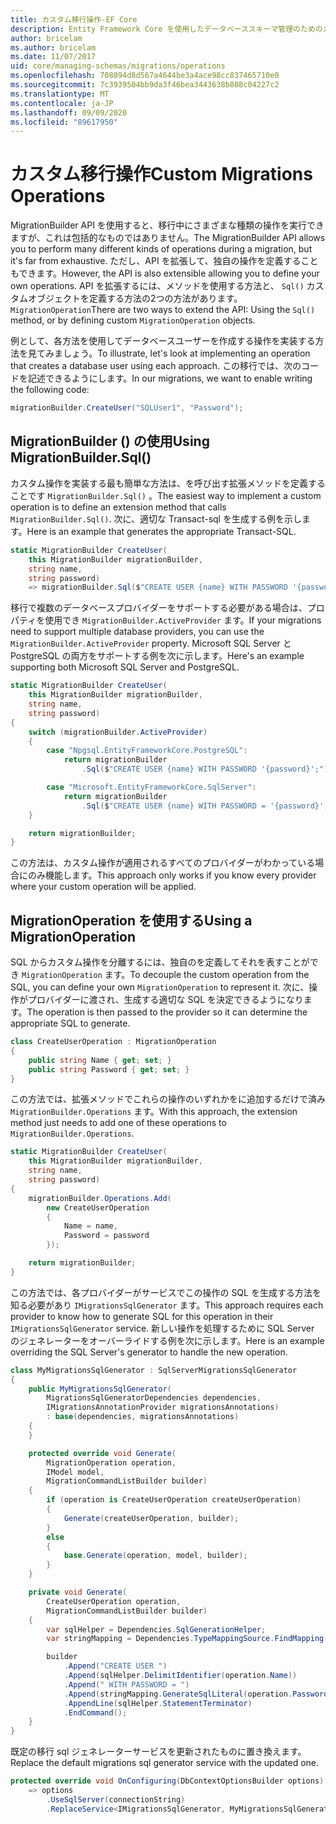 ```yaml
---
title: カスタム移行操作-EF Core
description: Entity Framework Core を使用したデータベーススキーマ管理のためのカスタムおよび生の SQL 移行の管理
author: bricelam
ms.author: bricelam
ms.date: 11/07/2017
uid: core/managing-schemas/migrations/operations
ms.openlocfilehash: 708894d8d567a4644be3a4ace98cc837465710e0
ms.sourcegitcommit: 7c3939504bb9da3f46bea3443638b808c04227c2
ms.translationtype: MT
ms.contentlocale: ja-JP
ms.lasthandoff: 09/09/2020
ms.locfileid: "89617950"
---
```

# <a name="custom-migrations-operations"></a><span data-ttu-id="d7319-103">カスタム移行操作</span><span class="sxs-lookup"><span data-stu-id="d7319-103">Custom Migrations Operations</span></span>

<span data-ttu-id="d7319-104">MigrationBuilder API を使用すると、移行中にさまざまな種類の操作を実行できますが、これは包括的なものではありません。</span><span class="sxs-lookup"><span data-stu-id="d7319-104">The MigrationBuilder API allows you to perform many different kinds of operations during a migration, but it's far from exhaustive.</span></span> <span data-ttu-id="d7319-105">ただし、API を拡張して、独自の操作を定義することもできます。</span><span class="sxs-lookup"><span data-stu-id="d7319-105">However, the API is also extensible allowing you to define your own operations.</span></span> <span data-ttu-id="d7319-106">API を拡張するには、メソッドを使用する方法と、 `Sql()` カスタムオブジェクトを定義する方法の2つの方法があります。 `MigrationOperation`</span><span class="sxs-lookup"><span data-stu-id="d7319-106">There are two ways to extend the API: Using the `Sql()` method, or by defining custom `MigrationOperation` objects.</span></span>

<span data-ttu-id="d7319-107">例として、各方法を使用してデータベースユーザーを作成する操作を実装する方法を見てみましょう。</span><span class="sxs-lookup"><span data-stu-id="d7319-107">To illustrate, let's look at implementing an operation that creates a database user using each approach.</span></span> <span data-ttu-id="d7319-108">この移行では、次のコードを記述できるようにします。</span><span class="sxs-lookup"><span data-stu-id="d7319-108">In our migrations, we want to enable writing the following code:</span></span>

``` csharp
migrationBuilder.CreateUser("SQLUser1", "Password");
```

## <a name="using-migrationbuildersql"></a><span data-ttu-id="d7319-109">MigrationBuilder () の使用</span><span class="sxs-lookup"><span data-stu-id="d7319-109">Using MigrationBuilder.Sql()</span></span>

<span data-ttu-id="d7319-110">カスタム操作を実装する最も簡単な方法は、を呼び出す拡張メソッドを定義することです `MigrationBuilder.Sql()` 。</span><span class="sxs-lookup"><span data-stu-id="d7319-110">The easiest way to implement a custom operation is to define an extension method that calls `MigrationBuilder.Sql()`.</span></span> <span data-ttu-id="d7319-111">次に、適切な Transact-sql を生成する例を示します。</span><span class="sxs-lookup"><span data-stu-id="d7319-111">Here is an example that generates the appropriate Transact-SQL.</span></span>

``` csharp
static MigrationBuilder CreateUser(
    this MigrationBuilder migrationBuilder,
    string name,
    string password)
    => migrationBuilder.Sql($"CREATE USER {name} WITH PASSWORD '{password}';");
```

<span data-ttu-id="d7319-112">移行で複数のデータベースプロバイダーをサポートする必要がある場合は、プロパティを使用でき `MigrationBuilder.ActiveProvider` ます。</span><span class="sxs-lookup"><span data-stu-id="d7319-112">If your migrations need to support multiple database providers, you can use the `MigrationBuilder.ActiveProvider` property.</span></span> <span data-ttu-id="d7319-113">Microsoft SQL Server と PostgreSQL の両方をサポートする例を次に示します。</span><span class="sxs-lookup"><span data-stu-id="d7319-113">Here's an example supporting both Microsoft SQL Server and PostgreSQL.</span></span>

``` csharp
static MigrationBuilder CreateUser(
    this MigrationBuilder migrationBuilder,
    string name,
    string password)
{
    switch (migrationBuilder.ActiveProvider)
    {
        case "Npgsql.EntityFrameworkCore.PostgreSQL":
            return migrationBuilder
                .Sql($"CREATE USER {name} WITH PASSWORD '{password}';");

        case "Microsoft.EntityFrameworkCore.SqlServer":
            return migrationBuilder
                .Sql($"CREATE USER {name} WITH PASSWORD = '{password}';");
    }

    return migrationBuilder;
}
```

<span data-ttu-id="d7319-114">この方法は、カスタム操作が適用されるすべてのプロバイダーがわかっている場合にのみ機能します。</span><span class="sxs-lookup"><span data-stu-id="d7319-114">This approach only works if you know every provider where your custom operation will be applied.</span></span>

## <a name="using-a-migrationoperation"></a><span data-ttu-id="d7319-115">MigrationOperation を使用する</span><span class="sxs-lookup"><span data-stu-id="d7319-115">Using a MigrationOperation</span></span>

<span data-ttu-id="d7319-116">SQL からカスタム操作を分離するには、独自のを定義してそれを表すことができ `MigrationOperation` ます。</span><span class="sxs-lookup"><span data-stu-id="d7319-116">To decouple the custom operation from the SQL, you can define your own `MigrationOperation` to represent it.</span></span> <span data-ttu-id="d7319-117">次に、操作がプロバイダーに渡され、生成する適切な SQL を決定できるようになります。</span><span class="sxs-lookup"><span data-stu-id="d7319-117">The operation is then passed to the provider so it can determine the appropriate SQL to generate.</span></span>

``` csharp
class CreateUserOperation : MigrationOperation
{
    public string Name { get; set; }
    public string Password { get; set; }
}
```

<span data-ttu-id="d7319-118">この方法では、拡張メソッドでこれらの操作のいずれかをに追加するだけで済み `MigrationBuilder.Operations` ます。</span><span class="sxs-lookup"><span data-stu-id="d7319-118">With this approach, the extension method just needs to add one of these operations to `MigrationBuilder.Operations`.</span></span>

``` csharp
static MigrationBuilder CreateUser(
    this MigrationBuilder migrationBuilder,
    string name,
    string password)
{
    migrationBuilder.Operations.Add(
        new CreateUserOperation
        {
            Name = name,
            Password = password
        });

    return migrationBuilder;
}
```

<span data-ttu-id="d7319-119">この方法では、各プロバイダーがサービスでこの操作の SQL を生成する方法を知る必要があり `IMigrationsSqlGenerator` ます。</span><span class="sxs-lookup"><span data-stu-id="d7319-119">This approach requires each provider to know how to generate SQL for this operation in their `IMigrationsSqlGenerator` service.</span></span> <span data-ttu-id="d7319-120">新しい操作を処理するために SQL Server のジェネレーターをオーバーライドする例を次に示します。</span><span class="sxs-lookup"><span data-stu-id="d7319-120">Here is an example overriding the SQL Server's generator to handle the new operation.</span></span>

``` csharp
class MyMigrationsSqlGenerator : SqlServerMigrationsSqlGenerator
{
    public MyMigrationsSqlGenerator(
        MigrationsSqlGeneratorDependencies dependencies,
        IMigrationsAnnotationProvider migrationsAnnotations)
        : base(dependencies, migrationsAnnotations)
    {
    }

    protected override void Generate(
        MigrationOperation operation,
        IModel model,
        MigrationCommandListBuilder builder)
    {
        if (operation is CreateUserOperation createUserOperation)
        {
            Generate(createUserOperation, builder);
        }
        else
        {
            base.Generate(operation, model, builder);
        }
    }

    private void Generate(
        CreateUserOperation operation,
        MigrationCommandListBuilder builder)
    {
        var sqlHelper = Dependencies.SqlGenerationHelper;
        var stringMapping = Dependencies.TypeMappingSource.FindMapping(typeof(string));

        builder
            .Append("CREATE USER ")
            .Append(sqlHelper.DelimitIdentifier(operation.Name))
            .Append(" WITH PASSWORD = ")
            .Append(stringMapping.GenerateSqlLiteral(operation.Password))
            .AppendLine(sqlHelper.StatementTerminator)
            .EndCommand();
    }
}
```

<span data-ttu-id="d7319-121">既定の移行 sql ジェネレーターサービスを更新されたものに置き換えます。</span><span class="sxs-lookup"><span data-stu-id="d7319-121">Replace the default migrations sql generator service with the updated one.</span></span>

``` csharp
protected override void OnConfiguring(DbContextOptionsBuilder options)
    => options
        .UseSqlServer(connectionString)
        .ReplaceService<IMigrationsSqlGenerator, MyMigrationsSqlGenerator>();
```
